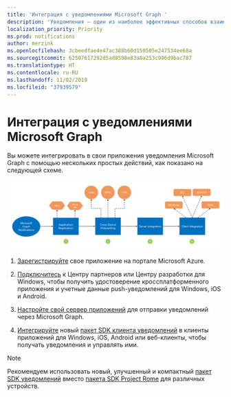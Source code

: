 ```yaml
---
title: 'Интеграция с уведомлениями Microsoft Graph '
description: 'Уведомления — один из наиболее эффективных способов взаимодействия с пользователями вашего приложения. Вы можете интегрировать в свои приложения уведомления Microsoft Graph с помощью нескольких простых действий.  '
localization_priority: Priority
ms.prod: notifications
author: merzink
ms.openlocfilehash: 3cbeedfae4e47ac388b60d150505e247534ee68a
ms.sourcegitcommit: 62507617292d5ad8598e83a8a253c986d9bac787
ms.translationtype: HT
ms.contentlocale: ru-RU
ms.lasthandoff: 11/02/2019
ms.locfileid: "37939579"
---
```

# <a name="integrate-with-microsoft-graph-notifications"></a>Интеграция с уведомлениями Microsoft Graph

Вы можете интегрировать в свои приложения уведомления Microsoft Graph с помощью нескольких простых действий, как показано на следующей схеме.

![Изображение действий по внедрению уведомлений: регистрация, внедрение использования разных устройств, серверная интеграция и интеграция с клиентскими программами](images/notifications-integration-e2e-overview.png)

1.  [Зарегистрируйте](notifications-integration-app-registration.md) свое приложение на портале Microsoft Azure.

2. [Подключитесь](notifications-integration-cross-device-experiences-onboarding.md) к Центру партнеров или Центру разработки для Windows, чтобы получить удостоверение кроссплатформенного приложения и учетные данные push-уведомлений для Windows, iOS и Android.

3.  [Настройте свой сервер приложений](notifications-integrating-app-server.md) для отправки уведомлений через Microsoft Graph.

4.  [Интегрируйте](notifications-integrating-with-windows.md) новый [пакет SDK клиента уведомлений](https://aka.ms/GNSDK) в клиенты приложений для Windows, iOS, Android или веб-клиенты, чтобы получать уведомления и управлять ими.

> [!NOTE]
> Рекомендуем использовать новый, улучшенный и компактный [пакет SDK уведомлений](https://aka.ms/GNSDK) вместо [пакета SDK Project Rome](https://github.com/microsoft/project-rome) для различных устройств.
